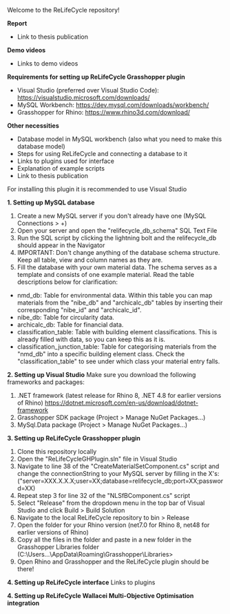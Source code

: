 Welcome to the ReLifeCycle repository!

**Report**
- Link to thesis publication

**Demo videos**
- Links to demo videos

**Requirements for setting up ReLifeCycle Grasshopper plugin**
- Visual Studio (preferred over Visual Studio Code): https://visualstudio.microsoft.com/downloads/
- MySQL Workbench: https://dev.mysql.com/downloads/workbench/
- Grasshopper for Rhino: https://www.rhino3d.com/download/
  
**Other necessities**
- Database model in MySQL workbench (also what you need to make this database model)
- Steps for using ReLifeCycle and connecting a database to it
- Links to plugins used for interface
- Explanation of example scripts
- Link to thesis publication

For installing this plugin it is recommended to use Visual Studio
     
**1. Setting up MySQL database**
1. Create a new MySQL server if you don't already have one (MySQL Connections > +)
2. Open your server and open the "relifecycle_db_schema" SQL Text File
3. Run the SQL script by clicking the lightning bolt and the relifecycle_db should appear in the Navigator
4. IMPORTANT: Don't change anything of the database schema structure. Keep all table, view and column names as they are.
5. Fill the database with your own material data. The schema serves as a template and consists of one example material. Read the table descriptions below for clarification:

- nmd_db: Table for environmental data. Within this table you can map materials from the "nibe_db" and "archicalc_db" tables by inserting their corresponding "nibe_id" and "archicalc_id".
- nibe_db: Table for circularity data.
- archicalc_db: Table for financial data.
- classification_table: Table with building element classifications. This is already filled with data, so you can keep this as it is.
- classification_junction_table: Table for categorising materials from the "nmd_db" into a specific building element class. Check the "classification_table" to see under which class your material entry falls.

**2. Setting up Visual Studio**
Make sure you download the following frameworks and packages:
1. .NET framework (latest release for Rhino 8, .NET 4.8 for earlier versions of Rhino) https://dotnet.microsoft.com/en-us/download/dotnet-framework
3.  Grasshopper SDK package (Project > Manage NuGet Packages...)
4.  MySql.Data package (Project > Manage NuGet Packages...)
   
**3. Setting up ReLifeCycle Grasshopper plugin**
1. Clone this repository locally
2. Open the "ReLifeCycleGHPlugin.sln" file in Visual Studio
3. Navigate to line 38 of the "CreateMaterialSetComponent.cs" script and change the connectionString to your MySQL server by filling in the X's:
   ("server=XXX.X.X.X;user=XX;database=relifecycle_db;port=XX;password=XX)
4. Repeat step 3 for line 32 of the "NLSfBComponent.cs" script
5. Select "Release" from the dropdown menu in the top bar of Visual Studio and click Build > Build Solution
6. Navigate to the local ReLifeCycle repository to bin > Release
7. Open the folder for your Rhino version (net7.0 for Rhino 8, net48 for earlier versions of Rhino)
8. Copy all the files in the folder and paste in a new folder in the Grasshopper Libraries folder (C:\Users\...\AppData\Roaming\Grasshopper\Libraries>
9. Open Rhino and Grasshopper and the ReLifeCycle plugin should be there!

**4. Setting up ReLifeCycle interface**
Links to plugins

**4. Setting up ReLifeCycle Wallacei Multi-Objective Optimisation integration**
